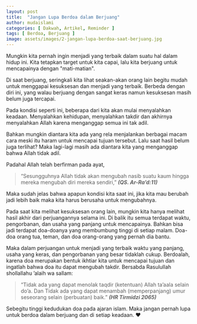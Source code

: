 ```yaml
---
layout: post
title:  "Jangan Lupa Berdoa dalam Berjuang"
author: mudaislami
categories: [ Dakwah, Artikel, Reminder ]
tags: [ Berdoa, Berjuang ]
image: assets/images/2-jangan-lupa-berdoa-saat-berjuang.jpg
---
```

Mungkin kita pernah ingin menjadi yang terbaik dalam suatu hal dalam hidup ini. Kita tetapkan target untuk kita capai, lalu kita berjuang untuk mencapainya dengan "mati-matian".
 
Di saat berjuang, seringkali kita lihat seakan-akan orang lain begitu mudah untuk menggapai kesuksesan dan menjadi yang terbaik. Berbeda dengan diri ini, yang walau berjuang dengan sangat keras namun kesuksesan masih belum juga tercapai.
 
Pada kondisi seperti ini, beberapa dari kita akan mulai menyalahkan keadaan. Menyalahkan kehidupan, menyalahkan takdir dan akhirnya menyalahkan Allah karena menganggap semua ini tak adil.
 
Bahkan mungkin diantara kita ada yang rela menjalankan berbagai macam cara meski itu haram untuk mencapai tujuan tersebut. Lalu saat hasil belum juga terlihat? Maka lagi-lagi masih ada diantara kita yang menganggap bahwa Allah tidak adil.
 
Padahal Allah telah berfirman pada ayat,
 
>“Sesungguhnya Allah tidak akan mengubah nasib suatu kaum hingga mereka mengubah diri mereka sendiri,” ***(QS. Ar-Ra’d:11)***
 
Maka sudah jelas bahwa apapun kondisi kita saat ini, jika kita mau berubah jadi lebih baik maka kita harus berusaha untuk mengubahnya.
 
Pada saat kita melihat kesuksesan orang lain, mungkin kita hanya melihat hasil akhir dari perjuangannya selama ini. Di balik itu semua terdapat waktu, pengorbanan, dan usaha yang panjang untuk mencapainya. Bahkan bisa jadi terdapat doa-doanya yang membumbung tinggi di setiap malam. Doa-doa orang tua, teman, dan doa orang-orang yang pernah dia bantu.
 
Maka dalam perjuangan untuk menjadi yang terbaik waktu yang panjang, usaha yang keras, dan pengorbanan yang besar tidaklah cukup. Berdoalah, karena doa merupakan bentuk ikhtiar kita untuk mencapai tujuan dan ingatlah bahwa doa itu dapat mengubah takdir. Bersabda Rasulullah shollallahu ’alaih wa sallam: 
 
>“Tidak ada yang dapat menolak taqdir (ketentuan) Allah ta’aala selain do’a. Dan Tidak ada yang dapat menambah (memperpanjang) umur seseorang selain (perbuatan) baik.” ***(HR Tirmidzi 2065)***
 
Sebegitu tinggi kedudukan doa pada ajaran islam. Maka jangan pernah lupa untuk berdoa dalam berjuang dan di setiap keadaan. :heart: